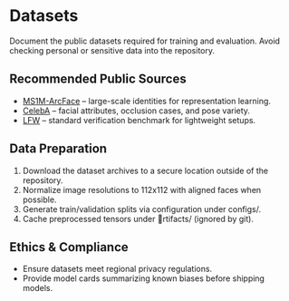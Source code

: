 ﻿# Datasets

Document the public datasets required for training and evaluation. Avoid checking personal or sensitive data into the repository.

## Recommended Public Sources
- [MS1M-ArcFace](https://github.com/deepinsight/insightface/wiki/Dataset-Zoo) – large-scale identities for representation learning.
- [CelebA](https://mmlab.ie.cuhk.edu.hk/projects/CelebA.html) – facial attributes, occlusion cases, and pose variety.
- [LFW](http://vis-www.cs.umass.edu/lfw/) – standard verification benchmark for lightweight setups.

## Data Preparation
1. Download the dataset archives to a secure location outside of the repository.
2. Normalize image resolutions to 112x112 with aligned faces when possible.
3. Generate train/validation splits via configuration under configs/.
4. Cache preprocessed tensors under rtifacts/ (ignored by git).

## Ethics & Compliance
- Ensure datasets meet regional privacy regulations.
- Provide model cards summarizing known biases before shipping models.
